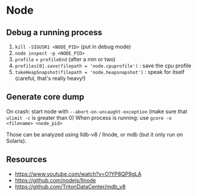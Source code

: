 # Node

## Debug a running process

1. `kill -SIGUSR1 <NODE_PID>` (put in debug mode)
2. `node inspect -p <NODE_PID>`
3. `profile` + `profileEnd` (after a min or two)
4. `profiles[0].save(filepath = 'node.cpuprofile')` : save the cpu profile
5. `takeHeapSnapshot(filepath = 'node.heapsnapshot')` : speak for itself (careful, that's really heavy!)

## Generate core dump

On crash: start node with `--abort-on-uncaught-exception` (make sure that `ulimit -c` is greater than 0)
When process is running: use `gcore -o <filename> <node_pid>`

Those can be analyzed using lldb-v8 / llnode, or mdb (but it only run on Solaris).

## Resources

- https://www.youtube.com/watch?v=O1YP8QP9gLA
- https://github.com/nodejs/llnode
- https://github.com/TritonDataCenter/mdb_v8